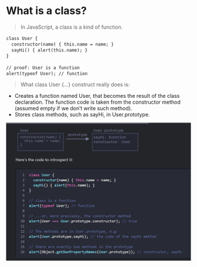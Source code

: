 # What is a class?
> In JavaScript, a class is a kind of function.
```
class User {
  constructor(name) { this.name = name; }
  sayHi() { alert(this.name); }
}

// proof: User is a function
alert(typeof User); // function
```
> What class User {...} construct really does is:
- Creates a function named User, that becomes the result of the class declaration. The function code is taken from the constructor method (assumed empty if we don’t write such method).
- Stores class methods, such as sayHi, in User.prototype.

![alt text](image-4.png)

